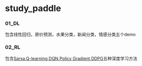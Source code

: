 # study_paddle

### 01_DL
包含线性回归，房价预测，水果分类，新闻分类，情感分类五个demo

### 02_RL
包含[Sarsa](01_q_learning),[Q-learning](02_sarsa),[DQN](03_dqn),[Policy Gradient](04_policy_gradient),[DDPG](05_ddpg)五种深度学习方法
